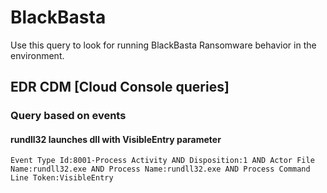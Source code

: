 # BlackBasta

Use this query to look for running BlackBasta Ransomware behavior in the environment.


## EDR CDM [Cloud Console queries]

### Query based on events

#### rundll32 launches dll with VisibleEntry parameter
```
Event Type Id:8001-Process Activity AND Disposition:1 AND Actor File Name:rundll32.exe AND Process Name:rundll32.exe AND Process Command Line Token:VisibleEntry

```